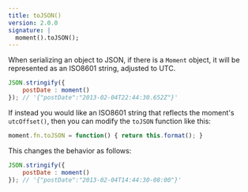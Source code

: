 ```yaml
---
title: toJSON()
version: 2.0.0
signature: |
  moment().toJSON();
---
```



When serializing an object to JSON, if there is a `Moment` object, it will be represented as an ISO8601 string, adjusted to UTC.

```javascript
JSON.stringify({
    postDate : moment()
}); // '{"postDate":"2013-02-04T22:44:30.652Z"}'
```

If instead you would like an ISO8601 string that reflects the moment's `utcOffset()`, then you can modify the `toJSON` function like this:

```javascript
moment.fn.toJSON = function() { return this.format(); }
```

This changes the behavior as follows:

```javascript
JSON.stringify({
    postDate : moment()
}); // '{"postDate":"2013-02-04T14:44:30-08:00"}'
```
